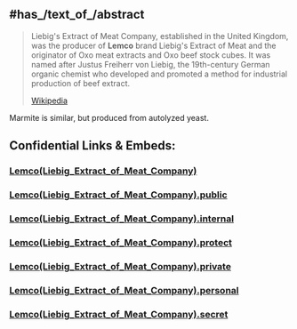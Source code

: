 
## #has_/text_of_/abstract 

> Liebig's Extract of Meat Company, established in the United Kingdom, 
> was the producer of **Lemco** brand Liebig's Extract of Meat 
> and the originator of Oxo meat extracts and Oxo beef stock cubes. 
> It was named after Justus Freiherr von Liebig, the  19th-century German organic chemist 
> who developed and promoted a method for industrial production of beef extract.
>
> [Wikipedia](https://en.wikipedia.org/wiki/Liebig's%20Extract%20of%20Meat%20Company) 


Marmite is similar, but produced from autolyzed yeast. 


## Confidential Links & Embeds: 

### [Lemco(Liebig_Extract_of_Meat_Company)](/_Standards/chemic/Chemist/Lemco(Liebig_Extract_of_Meat_Company).md) 

### [Lemco(Liebig_Extract_of_Meat_Company).public](/_public/chemic/Chemist/Lemco(Liebig_Extract_of_Meat_Company).public.md) 

### [Lemco(Liebig_Extract_of_Meat_Company).internal](/_internal/chemic/Chemist/Lemco(Liebig_Extract_of_Meat_Company).internal.md) 

### [Lemco(Liebig_Extract_of_Meat_Company).protect](/_protect/chemic/Chemist/Lemco(Liebig_Extract_of_Meat_Company).protect.md) 

### [Lemco(Liebig_Extract_of_Meat_Company).private](/_private/chemic/Chemist/Lemco(Liebig_Extract_of_Meat_Company).private.md) 

### [Lemco(Liebig_Extract_of_Meat_Company).personal](/_personal/chemic/Chemist/Lemco(Liebig_Extract_of_Meat_Company).personal.md) 

### [Lemco(Liebig_Extract_of_Meat_Company).secret](/_secret/chemic/Chemist/Lemco(Liebig_Extract_of_Meat_Company).secret.md)

